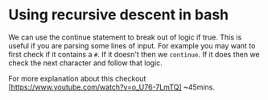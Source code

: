 # Using recursive descent in bash

We can use the continue statement to break out of logic if true. This is
useful if you are parsing some lines of input. For example you may want
to first check if it contains a `#`. If it doesn't then we `continue`.
If it does then we check the next character and follow that logic.

For more explanation about this checkout
[https://www.youtube.com/watch?v=o_U76-7LmTQ] ~45mins.


